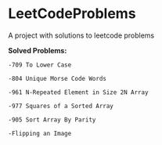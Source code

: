 # LeetCodeProblems

A project with solutions to leetcode problems

**Solved Problems:**

    -709 To Lower Case    

    -804 Unique Morse Code Words
    
    -961 N-Repeated Element in Size 2N Array
    
    -977 Squares of a Sorted Array

    -905 Sort Array By Parity
    
    -Flipping an Image

